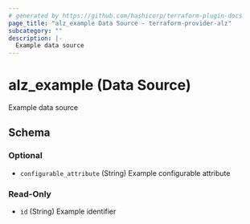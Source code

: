 ```yaml
---
# generated by https://github.com/hashicorp/terraform-plugin-docs
page_title: "alz_example Data Source - terraform-provider-alz"
subcategory: ""
description: |-
  Example data source
---
```


# alz_example (Data Source)

Example data source



<!-- schema generated by tfplugindocs -->
## Schema

### Optional

- `configurable_attribute` (String) Example configurable attribute

### Read-Only

- `id` (String) Example identifier
